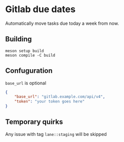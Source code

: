 # Gitlab due dates

Automatically move tasks due today a week from now.

## Building

``` shell
meson setup build
meson compile -C build
```

## Confuguration

`base_url` is optional

``` json
{
    "base_url": "gitlab.example.com/api/v4",
    "token": "your token goes here"
}
```

## Temporary quirks

Any issue with tag `lane::staging` will be skipped
